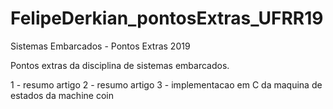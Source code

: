 # FelipeDerkian_pontosExtras_UFRR19
Sistemas Embarcados - Pontos Extras 2019

Pontos extras da disciplina de sistemas embarcados.

1 - resumo artigo
2 - resumo artigo
3 - implementacao em C da maquina de estados da machine coin
